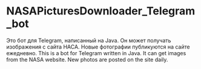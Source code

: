 # NASAPicturesDownloader_Telegram_bot
Это бот для Telegram, написанный на Java. Он может получать изображения с сайта НАСА. Новые фотографии публикуются на сайте ежедневно.
This is a bot for Telegram written in Java. It can get images from the NASA website. New photos are posted on the site daily.
